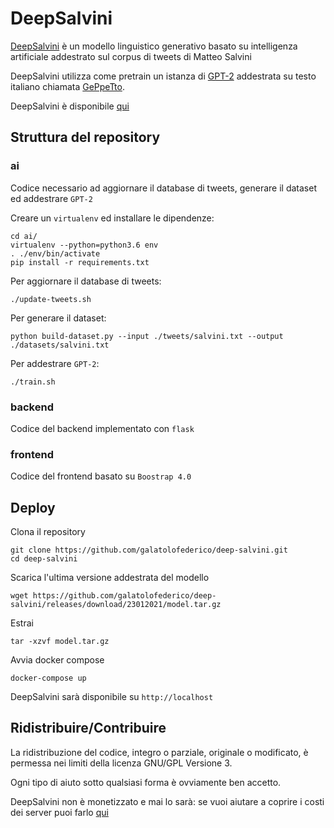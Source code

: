# DeepSalvini

[DeepSalvini](https://deepsalvini.club/) è un modello linguistico generativo basato su intelligenza artificiale addestrato sul corpus di tweets di Matteo Salvini

DeepSalvini utilizza come pretrain un istanza di [GPT-2](https://openai.com/blog/better-language-models/) addestrata su testo italiano chiamata [GePpeTto](https://github.com/LoreDema/GePpeTto).

DeepSalvini è disponibile [qui](https://deepsalvini.club/)

## Struttura del repository 

### ai

Codice necessario ad aggiornare il database di tweets, generare il dataset ed addestrare `GPT-2`

Creare un `virtualenv` ed installare le dipendenze:

```
cd ai/
virtualenv --python=python3.6 env
. ./env/bin/activate
pip install -r requirements.txt
```

Per aggiornare il database di tweets:

```
./update-tweets.sh
```

Per generare il dataset:

```
python build-dataset.py --input ./tweets/salvini.txt --output ./datasets/salvini.txt
```

Per addestrare `GPT-2`:

```
./train.sh
```

### backend

Codice del backend implementato con `flask` 


### frontend

Codice del frontend basato su `Boostrap 4.0`


## Deploy

Clona il repository

```
git clone https://github.com/galatolofederico/deep-salvini.git
cd deep-salvini
```

Scarica l'ultima versione addestrata del modello

```
wget https://github.com/galatolofederico/deep-salvini/releases/download/23012021/model.tar.gz
```

Estrai

```
tar -xzvf model.tar.gz
```

Avvia docker compose

```
docker-compose up
```

DeepSalvini sarà disponibile su `http://localhost`


## Ridistribuire/Contribuire

La ridistribuzione del codice, integro o parziale, originale o modificato, è permessa nei limiti della licenza GNU/GPL Versione 3.

Ogni tipo di aiuto sotto qualsiasi forma è ovviamente ben accetto.

DeepSalvini non è monetizzato e mai lo sarà: se vuoi aiutare a coprire i costi dei server puoi farlo [qui](https://paypal.me/federicogalatolo)